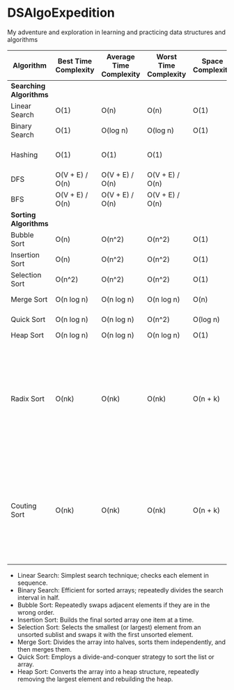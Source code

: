 # DSAlgoExpedition
My adventure and exploration in learning and practicing data structures and algorithms

| Algorithm | Best Time Complexity | Average Time Complexity | Worst Time Complexity | Space Complexity | Implementation Method | Comparison-Based | Category |
|-----------|----------------------|-------------------------|-----------------------|------------------|-----------------------|------------------|----------|
| **Searching Algorithms** | | | | | | | |
| Linear Search | O(1) | O(n) | O(n) | O(1) | Iterative | No | Brute Force |
| Binary Search | O(1) | O(log n) | O(log n) | O(1) | Iterative or Recursive | Yes | Divide and Conquer |
| Hashing | O(1) | O(1) | O(1) |  | Hashtable | No | Hash function & Key based |
| DFS | O(V + E) / O(n) | O(V + E) / O(n) | O(V + E) / O(n) |  | Traversal | Yes |  |
| BFS | O(V + E) / O(n) | O(V + E) / O(n) | O(V + E) / O(n) |  | Traversal | Yes | |
| **Sorting Algorithms** | | | | | | | |
| Bubble Sort | O(n) | O(n^2) | O(n^2) | O(1) | Iterative | Yes | Brute Force |
| Insertion Sort | O(n) | O(n^2) | O(n^2) | O(1) | Iterative | Yes | Incremental Insertion |
| Selection Sort | O(n^2) | O(n^2) | O(n^2) | O(1) | Iterative | Yes | Incremental Selection |
| Merge Sort | O(n log n) | O(n log n) | O(n log n) | O(n) | Recursive | Yes | Divide and Conquer |
| Quick Sort | O(n log n) | O(n log n) | O(n^2) | O(log n) | Recursive | Yes | Divide and Conquer |
| Heap Sort | O(n log n) | O(n log n) | O(n log n) | O(1) | LSD/MSD | Yes | Selection |
| Radix Sort | O(nk) | O(nk) | O(nk) | O(n + k) | Int/String based | No | integer keys by grouping the keys by individual digits that share the same significant position and value (place value) |
| Couting Sort | O(nk) | O(nk) | O(nk) | O(n + k) | Interger, Range based | No | integer sorting algorithm that operates by counting the number of objects that have each distinct key value |

- Linear Search: Simplest search technique; checks each element in sequence.
- Binary Search: Efficient for sorted arrays; repeatedly divides the search interval in half.
- Bubble Sort: Repeatedly swaps adjacent elements if they are in the wrong order.
- Insertion Sort: Builds the final sorted array one item at a time.
- Selection Sort: Selects the smallest (or largest) element from an unsorted sublist and swaps it with the first unsorted element.
- Merge Sort: Divides the array into halves, sorts them independently, and then merges them.
- Quick Sort: Employs a divide-and-conquer strategy to sort the list or array.
- Heap Sort: Converts the array into a heap structure, repeatedly removing the largest element and rebuilding the heap.
